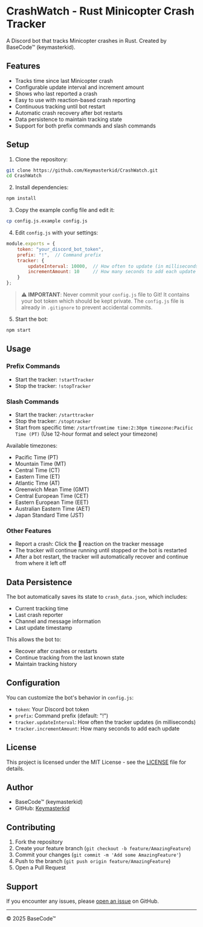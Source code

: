 # CrashWatch - Rust Minicopter Crash Tracker

A Discord bot that tracks Minicopter crashes in Rust. Created by BaseCode™ (keymasterkid).

## Features

- Tracks time since last Minicopter crash
- Configurable update interval and increment amount
- Shows who last reported a crash
- Easy to use with reaction-based crash reporting
- Continuous tracking until bot restart
- Automatic crash recovery after bot restarts
- Data persistence to maintain tracking state
- Support for both prefix commands and slash commands

## Setup

1. Clone the repository:
```bash
git clone https://github.com/Keymasterkid/CrashWatch.git
cd CrashWatch
```

2. Install dependencies:
```bash
npm install
```

3. Copy the example config file and edit it:
```bash
cp config.js.example config.js
```

4. Edit `config.js` with your settings:
```javascript
module.exports = {
    token: "your_discord_bot_token",
    prefix: "!",  // Command prefix
    tracker: {
        updateInterval: 10000,  // How often to update (in milliseconds)
        incrementAmount: 10     // How many seconds to add each update
    }
};
```

> ⚠️ **IMPORTANT**: Never commit your `config.js` file to Git! It contains your bot token which should be kept private. The `config.js` file is already in `.gitignore` to prevent accidental commits.

5. Start the bot:
```bash
npm start
```

## Usage

### Prefix Commands
- Start the tracker: `!startTracker`
- Stop the tracker: `!stopTracker`

### Slash Commands
- Start the tracker: `/starttracker`
- Stop the tracker: `/stoptracker`
- Start from specific time: `/startfromtime time:2:30pm timezone:Pacific Time (PT)` (Use 12-hour format and select your timezone)

Available timezones:
- Pacific Time (PT)
- Mountain Time (MT)
- Central Time (CT)
- Eastern Time (ET)
- Atlantic Time (AT)
- Greenwich Mean Time (GMT)
- Central European Time (CET)
- Eastern European Time (EET)
- Australian Eastern Time (AET)
- Japan Standard Time (JST)

### Other Features
- Report a crash: Click the 🔄 reaction on the tracker message
- The tracker will continue running until stopped or the bot is restarted
- After a bot restart, the tracker will automatically recover and continue from where it left off

## Data Persistence

The bot automatically saves its state to `crash_data.json`, which includes:
- Current tracking time
- Last crash reporter
- Channel and message information
- Last update timestamp

This allows the bot to:
- Recover after crashes or restarts
- Continue tracking from the last known state
- Maintain tracking history

## Configuration

You can customize the bot's behavior in `config.js`:

- `token`: Your Discord bot token
- `prefix`: Command prefix (default: "!")
- `tracker.updateInterval`: How often the tracker updates (in milliseconds)
- `tracker.incrementAmount`: How many seconds to add each update

## License

This project is licensed under the MIT License - see the [LICENSE](LICENSE) file for details.

## Author

- BaseCode™ (keymasterkid)
- GitHub: [Keymasterkid](https://github.com/Keymasterkid)

## Contributing

1. Fork the repository
2. Create your feature branch (`git checkout -b feature/AmazingFeature`)
3. Commit your changes (`git commit -m 'Add some AmazingFeature'`)
4. Push to the branch (`git push origin feature/AmazingFeature`)
5. Open a Pull Request

## Support

If you encounter any issues, please [open an issue](https://github.com/Keymasterkid/CrashWatch/issues) on GitHub.

---

© 2025 BaseCode™ 